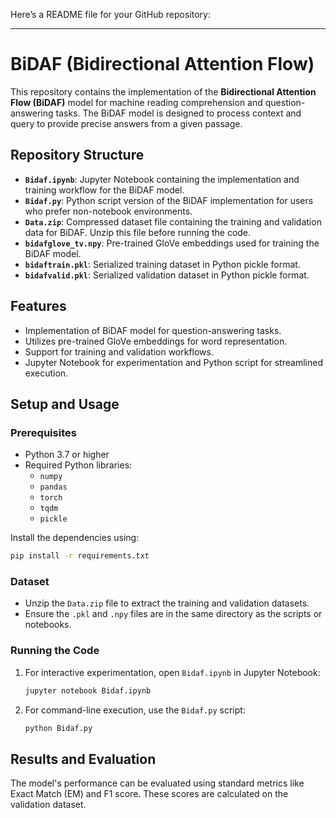 Here’s a README file for your GitHub repository:  

---

# BiDAF (Bidirectional Attention Flow)

This repository contains the implementation of the **Bidirectional Attention Flow (BiDAF)** model for machine reading comprehension and question-answering tasks. The BiDAF model is designed to process context and query to provide precise answers from a given passage.

## Repository Structure

- **`Bidaf.ipynb`**: Jupyter Notebook containing the implementation and training workflow for the BiDAF model.
- **`Bidaf.py`**: Python script version of the BiDAF implementation for users who prefer non-notebook environments.
- **`Data.zip`**: Compressed dataset file containing the training and validation data for BiDAF. Unzip this file before running the code.
- **`bidafglove_tv.npy`**: Pre-trained GloVe embeddings used for training the BiDAF model.
- **`bidaftrain.pkl`**: Serialized training dataset in Python pickle format.
- **`bidafvalid.pkl`**: Serialized validation dataset in Python pickle format.

## Features

- Implementation of BiDAF model for question-answering tasks.
- Utilizes pre-trained GloVe embeddings for word representation.
- Support for training and validation workflows.
- Jupyter Notebook for experimentation and Python script for streamlined execution.

## Setup and Usage

### Prerequisites
- Python 3.7 or higher
- Required Python libraries:
  - `numpy`
  - `pandas`
  - `torch`
  - `tqdm`
  - `pickle`

Install the dependencies using:
```bash
pip install -r requirements.txt
```

### Dataset
- Unzip the `Data.zip` file to extract the training and validation datasets.
- Ensure the `.pkl` and `.npy` files are in the same directory as the scripts or notebooks.

### Running the Code
1. For interactive experimentation, open `Bidaf.ipynb` in Jupyter Notebook:
   ```bash
   jupyter notebook Bidaf.ipynb
   ```
2. For command-line execution, use the `Bidaf.py` script:
   ```bash
   python Bidaf.py
   ```

## Results and Evaluation

The model's performance can be evaluated using standard metrics like Exact Match (EM) and F1 score. These scores are calculated on the validation dataset.



